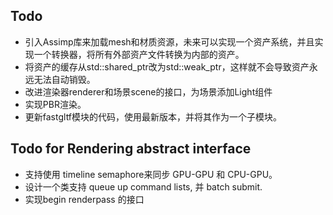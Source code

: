 ## Todo
* 引入Assimp库来加载mesh和材质资源，未来可以实现一个资产系统，并且实现一个转换器，将所有外部资产文件转换为内部的资产。
* 将资产的缓存从std::shared_ptr改为std::weak_ptr，这样就不会导致资产永远无法自动销毁。
* 改进渲染器renderer和场景scene的接口，为场景添加Light组件
* 实现PBR渲染。
* 更新fastgltf模块的代码，使用最新版本，并将其作为一个子模块。


## Todo for Rendering abstract interface
* 支持使用 timeline semaphore来同步 GPU-GPU 和 CPU-GPU。
* 设计一个类支持  queue up command lists, 并 batch submit.
* 实现begin renderpass 的接口